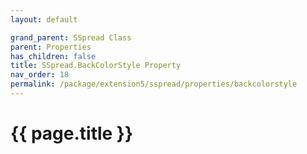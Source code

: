 ```yaml
---
layout: default

grand_parent: SSpread Class
parent: Properties
has_children: false
title: SSpread.BackColorStyle Property
nav_order: 18
permalink: /package/extension5/sspread/properties/backcolorstyle
---
```

# {{ page.title }}

